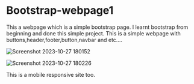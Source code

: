 # Bootstrap-webpage1
This a webpage which is a simple bootstrap page.
I learnt bootstrap from beginning and done this simple project.
This is a simple webpage with buttons,header,footer,button,navbar and etc....


![Screenshot 2023-10-27 180152](https://github.com/Bavadharini18/Bootstrap-webpage1/assets/130160473/a091d821-0199-42dc-91b8-8fc1a0eacba9)

![Screenshot 2023-10-27 180226](https://github.com/Bavadharini18/Bootstrap-webpage1/assets/130160473/8e47ec57-e53c-4ba8-a9c1-07c7d9b6c58d)

This is a mobile responsive site too.

